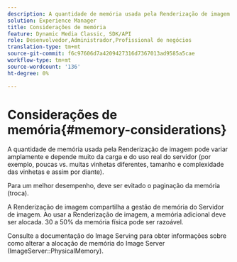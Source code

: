 ```yaml
---
description: A quantidade de memória usada pela Renderização de imagem pode variar amplamente e depende muito da carga e do uso real do servidor (por exemplo, poucas vs. muitas vinhetas diferentes, tamanho e complexidade das vinhetas e assim por diante).
solution: Experience Manager
title: Considerações de memória
feature: Dynamic Media Classic, SDK/API
role: Desenvolvedor,Administrador,Profissional de negócios
translation-type: tm+mt
source-git-commit: f6c97606d7a4209427316d7367013ad9585a5cae
workflow-type: tm+mt
source-wordcount: '136'
ht-degree: 0%

---
```



# Considerações de memória{#memory-considerations}

A quantidade de memória usada pela Renderização de imagem pode variar amplamente e depende muito da carga e do uso real do servidor (por exemplo, poucas vs. muitas vinhetas diferentes, tamanho e complexidade das vinhetas e assim por diante).

Para um melhor desempenho, deve ser evitado o paginação da memória (troca).

A Renderização de imagem compartilha a gestão de memória do Servidor de imagem. Ao usar a Renderização de imagem, a memória adicional deve ser alocada. 30 a 50% da memória física pode ser razoável.

Consulte a documentação do Image Serving para obter informações sobre como alterar a alocação de memória do Image Server (ImageServer::PhysicalMemory).
